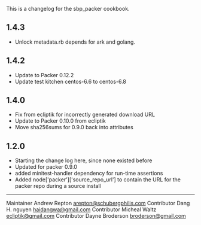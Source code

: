 This is a changelog for the sbp_packer cookbook.

## 1.4.3
  * Unlock metadata.rb depends for ark and golang.

## 1.4.2
  * Update to Packer 0.12.2
  * Update test kitchen centos-6.6 to centos-6.8

## 1.4.0
  * Fix from ecliptik for incorrectly generated download URL
  * Update to Packer 0.10.0 from ecliptik 
  * Move sha256sums for 0.9.0 back into attributes

## 1.2.0
  * Starting the change log here, since none existed before
  * Updated for packer 0.9.0
  * added minitest-handler dependency for run-time assertions
  * Added node['packer']['source_repo_url'] to contain the URL for the packer repo during a source install


------------------------------------
Maintainer Andrew Repton <arepton@schubergphilis.com>
Contributor Dang H. nguyen <haidangwa@gmail.com>
Contributor Micheal Waltz <ecliptik@gmail.com>
Contributor Dayne Broderson <broderson@gmail.com>
